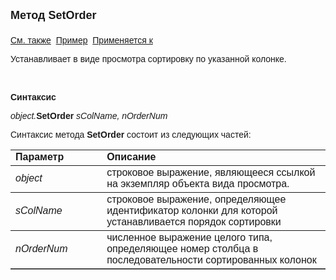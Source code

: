 <html>
<head>
<title>Вид просмотра\SetOrder</title>
</head>

<body>

<p><strong><font size="4" face="Arial">Метод SetOrder<br>
<br>
</font></strong><font face="Arial"><a href="../Asview.html">См. также</a>&nbsp;
<a href="../../Examples/E_AsView.html">Пример</a>&nbsp; <a href="../Asview.html">
Применяется к</a></font></p>

<p class="label"><font face="Arial">Устанавливает в виде просмотра 
сортировку по указанной колонке.</font></p>

<p class="label">&nbsp;</p>

<p class="label"><font face="Arial"><b>Синтаксис</b></font></p>

<p><font face="Arial"><em>object.</em><strong>SetOrder </strong><em>
sColName, nOrderNum</em></font></p>

<p><font face="Arial">Синтаксис метода <strong>SetOrder</strong>
состоит из следующих частей:</font></p>

<table border="1" cellPadding="5" cols="2" frame="below" rules="rows">
<TBODY>
  <tr vAlign="top">
    <td class="label" width="29%"><font face="Arial"><b>Параметр</b></font></td>
    <td class="label" width="71%"><font face="Arial"><strong>Описание</strong></font></td>
  </tr>
  <tr>
    <td width="29%"><em><font face="Arial">object</font></em></td>
    <td width="71%"><font face="Arial">строковое выражение, являющееся 
	ссылкой на экземпляр объекта вида просмотра.</font></td>
  </tr>
  <tr>
    <td width="29%"><em><font face="Arial">sColName</font></em></td>
    <td width="71%"><font face="Arial">строковое выражение, 
	определяющее идентификатор колонки для которой устанавливается порядок 
	сортировки</font></td>
  </tr>
  <tr>
    <td width="29%"><em><font face="Arial">nOrderNum</font></em></td>
    <td width="71%"><font face="Arial">численное выражение целого 
	типа, определяющее номер столбца в последовательности сортированных колонок</font></td>
  </tr>
</table>

<p class="label">&nbsp;</p>
</body>
</html>
